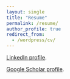 ```yaml
---
layout: single
title: "Resume"
permalink: /resume/
author_profile: true
redirect_from:
  - /wordpress/cv/
---
```


[LinkedIn profile](https://www.linkedin.com/in/andrefaraujo).

[Google Scholar profile](http://scholar.google.com/citations?user=_ASUnDcAAAAJ&hl=en).

